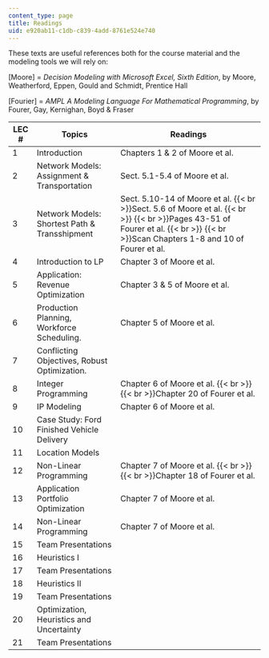 ```yaml
---
content_type: page
title: Readings
uid: e920ab11-c1db-c839-4add-8761e524e740
---
```


These texts are useful references both for the course material and the modeling tools we will rely on:

\[Moore\] = _Decision Modeling with Microsoft Excel, Sixth Edition_, by Moore, Weatherford, Eppen, Gould and Schmidt, Prentice Hall

\[Fourier\] = _AMPL A Modeling Language For Mathematical Programming_, by Fourer, Gay, Kernighan, Boyd & Fraser

  

| LEC # | Topics | Readings |
| --- | --- | --- |
| 1 | Introduction | Chapters 1 & 2 of Moore et al. |
| 2 | Network Models: Assignment & Transportation | Sect. 5.1-5.4 of Moore et al. |
| 3 | Network Models: Shortest Path & Transshipment | Sect. 5.10-14 of Moore et al.  {{< br >}}Sect. 5.6 of Moore et al.  {{< br >}}  {{< br >}}Pages 43-51 of Fourer et al.  {{< br >}}  {{< br >}}Scan Chapters 1-8 and 10 of Fourer et al. |
| 4 | Introduction to LP | Chapter 3 of Moore et al. |
| 5 | Application: Revenue Optimization | Chapter 3 & 5 of Moore et al. |
| 6 | Production Planning, Workforce Scheduling. | Chapter 5 of Moore et al. |
| 7 | Conflicting Objectives, Robust Optimization. |  |
| 8 | Integer Programming | Chapter 6 of Moore et al.  {{< br >}}  {{< br >}}Chapter 20 of Fourer et al. |
| 9 | IP Modeling | Chapter 6 of Moore et al. |
| 10 | Case Study: Ford Finished Vehicle Delivery |  |
| 11 | Location Models |  |
| 12 | Non-Linear Programming | Chapter 7 of Moore et al.  {{< br >}}  {{< br >}}Chapter 18 of Fourer et al. |
| 13 | Application Portfolio Optimization | Chapter 7 of Moore et al. |
| 14 | Non-Linear Programming | Chapter 7 of Moore et al. |
| 15 | Team Presentations |  |
| 16 | Heuristics I |  |
| 17 | Team Presentations |  |
| 18 | Heuristics II |  |
| 19 | Team Presentations |  |
| 20 | Optimization, Heuristics and Uncertainty |  |
| 21 | Team Presentations |